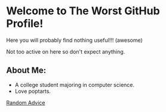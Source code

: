 # Welcome to The Worst GitHub Profile!

Here you will probably find nothing useful!!! (awesome)

Not too active on here so don't expect anything.

## About Me:
- A college student majoring in computer science.
- Love poptarts.

[Random Advice](https://github.com/X-Edition/X-Edition/blob/main/advice.md)
